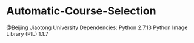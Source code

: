 # Automatic-Course-Selection
@Beijing Jiaotong University
Dependencies:
    Python 2.7.13
    Python Image Library (PIL) 1.1.7
